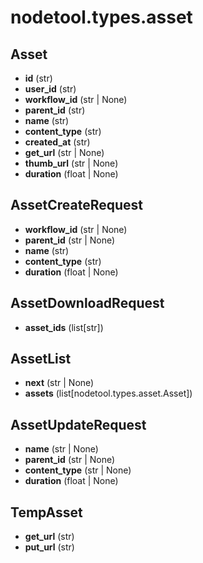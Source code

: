 # nodetool.types.asset

## Asset

- **id** (str)
- **user_id** (str)
- **workflow_id** (str | None)
- **parent_id** (str)
- **name** (str)
- **content_type** (str)
- **created_at** (str)
- **get_url** (str | None)
- **thumb_url** (str | None)
- **duration** (float | None)

## AssetCreateRequest

- **workflow_id** (str | None)
- **parent_id** (str | None)
- **name** (str)
- **content_type** (str)
- **duration** (float | None)

## AssetDownloadRequest

- **asset_ids** (list[str])

## AssetList

- **next** (str | None)
- **assets** (list[nodetool.types.asset.Asset])

## AssetUpdateRequest

- **name** (str | None)
- **parent_id** (str | None)
- **content_type** (str | None)
- **duration** (float | None)

## TempAsset

- **get_url** (str)
- **put_url** (str)

